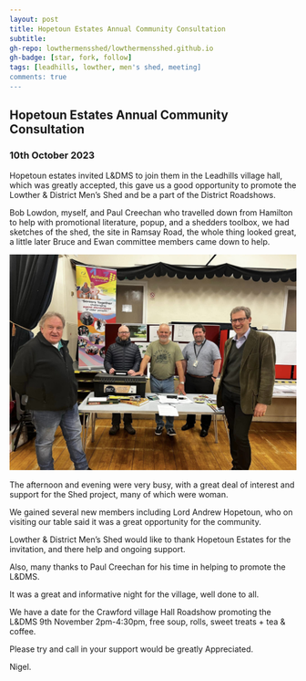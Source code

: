 ```yaml
---
layout: post
title: Hopetoun Estates Annual Community Consultation 
subtitle: 
gh-repo: lowthermensshed/lowthermensshed.github.io
gh-badge: [star, fork, follow]
tags: [leadhills, lowther, men's shed, meeting]
comments: true
---
```

## Hopetoun Estates Annual Community Consultation 
### 10th October 2023  

Hopetoun estates invited L&DMS to join them in the Leadhills village hall, which was greatly accepted, this gave us a good opportunity to promote the Lowther & District Men’s Shed and be a part of the District Roadshows. 

Bob Lowdon, myself, and Paul Creechan who travelled down from Hamilton to help with promotional literature, popup, and a shedders toolbox, we had sketches of the shed, the site in Ramsay Road, the whole thing looked great, a little later Bruce and Ewan committee members came down to help.

!['A picture of some of the members at the event'](../assets/img/Leadhills_Estate_1.jpg)

The afternoon and evening were very busy, with a great deal of interest and support for the Shed project, many of which were woman. 

We gained several new members including Lord Andrew Hopetoun, who on visiting our table said it was a great opportunity for the community. 

Lowther & District Men’s Shed would like to thank Hopetoun Estates for the invitation, and there help and ongoing support. 

Also, many thanks to Paul Creechan for his time in helping to promote the L&DMS. 

It was a great and informative night for the village, well done to all. 

We have a date for the Crawford village Hall Roadshow promoting the L&DMS 9th November 2pm-4:30pm, free soup, rolls, sweet treats + tea & coffee. 

Please try and call in your support would be greatly Appreciated. 

Nigel.
